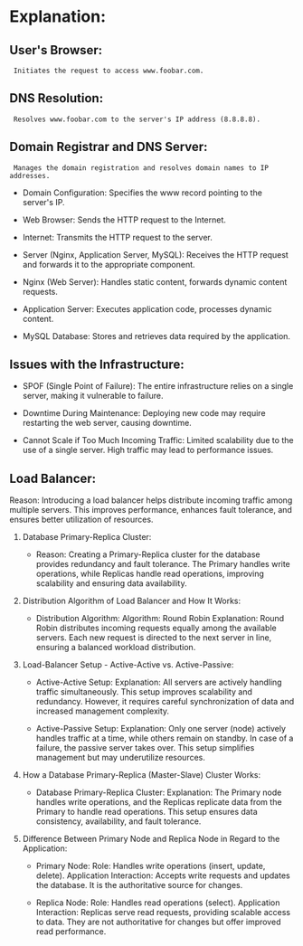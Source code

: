 # Explanation:

## User's Browser:
     Initiates the request to access www.foobar.com.

## DNS Resolution:
     Resolves www.foobar.com to the server's IP address (8.8.8.8).

## Domain Registrar and DNS Server:
     Manages the domain registration and resolves domain names to IP addresses.

* Domain Configuration:
     Specifies the www record pointing to the server's IP.

* Web Browser:
     Sends the HTTP request to the Internet.

* Internet:
     Transmits the HTTP request to the server.

* Server (Nginx, Application Server, MySQL):
     Receives the HTTP request and forwards it to the appropriate component.

* Nginx (Web Server):
     Handles static content, forwards dynamic content requests.

* Application Server:
     Executes application code, processes dynamic content.

* MySQL Database:
     Stores and retrieves data required by the application.

## Issues with the Infrastructure:
* SPOF (Single Point of Failure):
     The entire infrastructure relies on a single server, making it vulnerable to failure.

* Downtime During Maintenance:
     Deploying new code may require restarting the web server, causing downtime.

* Cannot Scale if Too Much Incoming Traffic:
     Limited scalability due to the use of a single server. High traffic may lead to performance issues.

## Load Balancer:
  Reason: Introducing a load balancer helps distribute incoming traffic among multiple servers. This improves performance, enhances fault tolerance, and ensures better utilization of resources.

1. Database Primary-Replica Cluster:
    * Reason: Creating a Primary-Replica cluster for the database provides redundancy and fault tolerance. The Primary handles write operations, while Replicas handle read operations, improving scalability and ensuring data availability.

2. Distribution Algorithm of Load Balancer and How It Works:

    * Distribution Algorithm:
      Algorithm: Round Robin
        Explanation: Round Robin distributes incoming requests equally among the available servers. Each new request is directed to the next server in line, ensuring a balanced workload distribution.

3. Load-Balancer Setup - Active-Active vs. Active-Passive:

    * Active-Active Setup:
        Explanation: All servers are actively handling traffic simultaneously. This setup improves scalability and redundancy. However, it requires careful synchronization of data and increased management complexity.

    * Active-Passive Setup:
        Explanation: Only one server (node) actively handles traffic at a time, while others remain on standby. In case of a failure, the passive server takes over. This setup simplifies management but may underutilize resources.

4. How a Database Primary-Replica (Master-Slave) Cluster Works:

    * Database Primary-Replica Cluster:
        Explanation: The Primary node handles write operations, and the Replicas replicate data from the Primary to handle read operations. This setup ensures data consistency, availability, and fault tolerance.

5. Difference Between Primary Node and Replica Node in Regard to the Application:

    * Primary Node:
        Role: Handles write operations (insert, update, delete).
        Application Interaction: Accepts write requests and updates the database. It is the authoritative source for changes.

    * Replica Node:
        Role: Handles read operations (select).
        Application Interaction: Replicas serve read requests, providing scalable access to data. They are not authoritative for changes but offer improved read performance.
